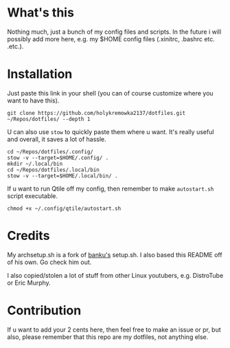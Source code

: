 # What's this
Nothing much, just a bunch of my config files and scripts. In the future i will possibly add more here, e.g. my $HOME config files (.xinitrc, .bashrc etc. .etc.).

# Installation
Just paste this link in your shell (you can of course customize where you want to have this).
```shell
git clone https://github.com/holykremowka2137/dotfiles.git ~/Repos/dotfiles/ --depth 1
```

U can also use `stow` to quickly paste them where u want. It's really useful and overall, it saves a lot of hassle.
```shell
cd ~/Repos/dotfiles/.config/
stow -v --target=$HOME/.config/ .
mkdir ~/.local/bin
cd ~/Repos/dotfiles/.local/bin
stow -v --target=$HOME/.local/bin/ .
```

If u want to run Qtile off my config, then remember to make `autostart.sh` script executable.
```shell
chmod +x ~/.config/qtile/autostart.sh
```

# Credits
My archsetup.sh is a fork of [banku's](https://github.com/bankubanku) setup.sh. I also based this README off of his own. Go check him out.

I also copied/stolen a lot of stuff from other Linux youtubers, e.g. DistroTube or Eric Murphy.

# Contribution
If u want to add your 2 cents here, then feel free to make an issue or pr, but also, please remember that this repo are my dotfiles, not anything else.
